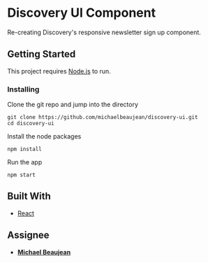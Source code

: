 # Discovery UI Component

Re-creating Discovery's responsive newsletter sign up component.

## Getting Started

This project requires [Node.js](https://nodejs.org/) to run.

### Installing

Clone the git repo and jump into the directory

```
git clone https://github.com/michaelbeaujean/discovery-ui.git
cd discovery-ui
```

Install the node packages

```
npm install
```

Run the app

```
npm start
```

## Built With

* [React](https://reactjs.org/)

## Assignee

* [**Michael Beaujean**](https://beaujean.io)
